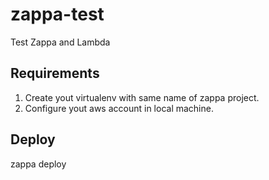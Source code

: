 # zappa-test
Test Zappa and Lambda

## Requirements

1. Create yout virtualenv with same name of zappa project.
2. Configure yout aws account in local machine.

## Deploy

zappa deploy
